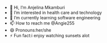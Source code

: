 - 👋 Hi, I’m Anjelina Mkamburi 
- 👀 I’m interested in health care and technology 
- 🌱 I’m currently learning software engineering 
- 📫 How to reach me @Angie255
- 😄 Pronouns:her/she
- ⚡ Fun fact:i enjoy watching sunsets alot

<!---
Angie255/Angie255 is a ✨ special ✨ repository because its `README.md` (this file) appears on your GitHub profile.
You can click the Preview link to take a look at your changes.
--->
